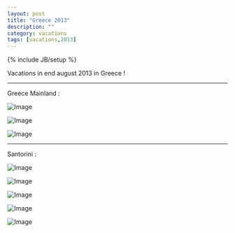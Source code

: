```yaml
---
layout: post
title: "Greece 2013"
description: ""
category: vacations
tags: [vacations,2013]
---
```

{% include JB/setup %}


Vacations in end august 2013 in Greece !

---------------------------------------

Greece Mainland :

![Image](/images/greece2013/parthenon1.JPG)

![Image](/images/greece2013/posdon.JPG)

![Image](/images/greece2013/posdon2.JPG)

---------------------------------------

Santorini :

![Image](/images/greece2013/san1.JPG)

![Image](/images/greece2013/san2.JPG)

![Image](/images/greece2013/san3.JPG)

![Image](/images/greece2013/san4.JPG)

![Image](/images/greece2013/san5.JPG)

